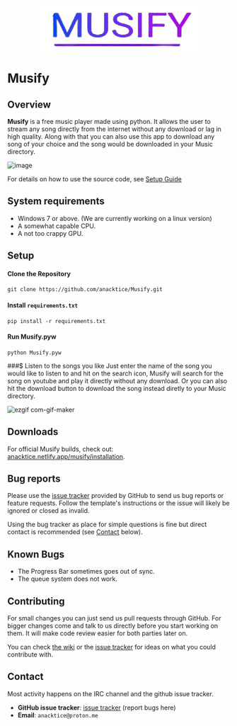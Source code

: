 <p align="center">
  <img src="https://github.com/anacktice/Musify/blob/main/Images/Musify.png" />
</p>

# Musify


## Overview


**Musify** is a free music player made using python. It allows the user to stream any song directly from the internet without any download or lag in high quality. Along with that you can also use this app to download any song of your choice and the song would be downloaded in your Music directory.

![image](https://user-images.githubusercontent.com/70896614/210092592-2d41fc85-9a36-413d-93e0-f437fefaf8ea.png)


For details on how to use the source code, see [Setup Guide](https://github.com/anacktice/Musify#setup)

## System requirements

- Windows 7 or above. (We are currently working on a linux version)
- A somewhat capable CPU.
- A not too crappy GPU.

## Setup

#### Clone the Repository
```
git clone https://github.com/anacktice/Musify.git
```

#### Install `requirements.txt`
```
pip install -r requirements.txt
```

#### Run Musify.pyw
```
python Musify.pyw
```

###$ Listen to the songs you like
Just enter the name of the song you would like to listen to and hit on the search icon, Musify will search for the song on youtube and play it directly without any download. Or you can also hit the download button to download the song instead diretly to your Music directory.


![ezgif com-gif-maker](https://user-images.githubusercontent.com/70896614/210094175-4654bd87-81af-4164-abb3-4ebbde71e324.gif)


## Downloads


For official Musify builds, check out:
[anacktice.netlify.app/musify/installation](https://anacktice.netlify.app/musify/installation/).


## Bug reports


Please use the [issue tracker][issue-tracker] provided by GitHub to send us bug
reports or feature requests. Follow the template's instructions or the issue
will likely be ignored or closed as invalid.

Using the bug tracker as place for simple questions is fine but direct contact is
recommended (see [Contact](#Contact) below).

## Known Bugs
 - The Progress Bar sometimes goes out of sync.
 - The queue system does not work.

## Contributing


For small changes you can just send us pull requests through GitHub. For bigger
changes come and talk to us directly before you start working on them. It will
make code review easier for both parties later on.

You can check [the wiki](https://github.com/mpv-player/mpv/wiki/Stuff-to-do)
or the [issue tracker](https://github.com/anacktice/Musify/issues)
for ideas on what you could contribute with.


## Contact


Most activity happens on the IRC channel and the github issue tracker.

- **GitHub issue tracker**: [issue tracker][issue-tracker] (report bugs here)
- **Email**: `anacktice@proton.me`

[FAQ]: https://github.com/mpv-player/mpv/wiki/FAQ
[releases]: https://github.com/mpv-player/mpv/releases
[issue-tracker]:  https://github.com/anacktice/Musify/issues
